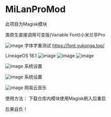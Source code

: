 # MiLanProMod
此项目为Magisk模块

类原生直接调用可变版(Variable Font)小米兰亭Pro

![image](https://github.com/Flicker372/MiLanProMod/blob/main/image/Screenshot_20220714-164441_Via.png)
字体字重测试 https://font.yukonga.top/

LineageOS 18.1
![image](https://github.com/Flicker372/MiLanProMod/blob/main/image/los1.png)
![image](https://github.com/Flicker372/MiLanProMod/blob/main/image/los2.png)
![image](https://github.com/Flicker372/MiLanProMod/blob/main/image/los3.png)

![image](https://github.com/Flicker372/MiLanProMod/blob/main/image/Aosp.png)
系统设置

![image](https://github.com/Flicker372/MiLanProMod/blob/main/image/Aosp_1.png)
系统设置

![image](https://github.com/Flicker372/MiLanProMod/blob/main/image/Aosp_NeteaseMusic.png)
网易云音乐

使用方法：
下载仓库内模块使用Magisk刷入后重启

后果自负！
